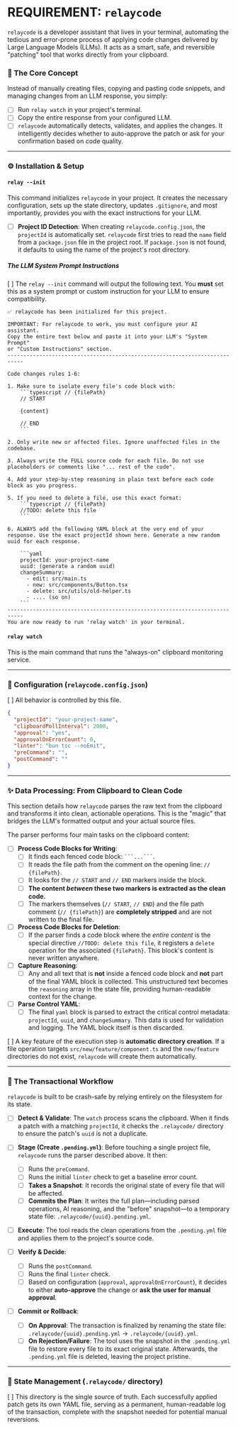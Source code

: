 
# REQUIREMENT: `relaycode`

`relaycode` is a developer assistant that lives in your terminal, automating the tedious and error-prone process of applying code changes delivered by Large Language Models (LLMs). It acts as a smart, safe, and reversible "patching" tool that works directly from your clipboard.

### 🚀 The Core Concept

Instead of manually creating files, copying and pasting code snippets, and managing changes from an LLM response, you simply:
*   [ ] Run `relay watch` in your project's terminal.
*   [ ] Copy the entire response from your configured LLM.
*   [ ] `relaycode` automatically detects, validates, and applies the changes. It intelligently decides whether to auto-approve the patch or ask for your confirmation based on code quality.

---

### ⚙️ Installation & Setup

#### `relay --init`

This command initializes `relaycode` in your project. It creates the necessary configuration, sets up the state directory, updates `.gitignore`, and most importantly, provides you with the exact instructions for your LLM.

*   [ ] **Project ID Detection**: When creating `relaycode.config.json`, the `projectId` is automatically set. `relaycode` first tries to read the `name` field from a `package.json` file in the project root. If `package.json` is not found, it defaults to using the name of the project's root directory.

##### The LLM System Prompt Instructions

[ ] The `relay --init` command will output the following text. You **must** set this as a system prompt or custom instruction for your LLM to ensure compatibility.

```plaintext
✅ relaycode has been initialized for this project.

IMPORTANT: For relaycode to work, you must configure your AI assistant.
Copy the entire text below and paste it into your LLM's "System Prompt"
or "Custom Instructions" section.
---------------------------------------------------------------------------

Code changes rules 1-6:

1. Make sure to isolate every file's code block with:
    ```typescript // {filePath}
    // START

    {content}

    // END
    ```

2. Only write new or affected files. Ignore unaffected files in the codebase.

3. Always write the FULL source code for each file. Do not use placeholders or comments like "... rest of the code".

4. Add your step-by-step reasoning in plain text before each code block as you progress.

5. If you need to delete a file, use this exact format:
    ```typescript // {filePath}
    //TODO: delete this file
    ```

6. ALWAYS add the following YAML block at the very end of your response. Use the exact projectId shown here. Generate a new random uuid for each response.

    ```yaml
    projectId: your-project-name
    uuid: (generate a random uuid)
    changeSummary:
      - edit: src/main.ts
      - new: src/components/Button.tsx
      - delete: src/utils/old-helper.ts
      - .... (so on)
    ```
---------------------------------------------------------------------------
You are now ready to run 'relay watch' in your terminal.
```

#### `relay watch`

This is the main command that runs the "always-on" clipboard monitoring service.

---

### 🔧 Configuration (`relaycode.config.json`)

[ ] All behavior is controlled by this file.

```json
{
  "projectId": "your-project-name",
  "clipboardPollInterval": 2000,
  "approval": "yes",
  "approvalOnErrorCount": 0,
  "linter": "bun tsc --noEmit",
  "preCommand": "",
  "postCommand": ""
}
```

---

### ✨ Data Processing: From Clipboard to Clean Code

This section details how `relaycode` parses the raw text from the clipboard and transforms it into clean, actionable operations. This is the "magic" that bridges the LLM's formatted output and your actual source files.

The parser performs four main tasks on the clipboard content:

*   [ ] **Process Code Blocks for Writing**:
    *   [ ] It finds each fenced code block: ` ```...``` `.
    *   [ ] It reads the file path from the comment on the opening line: `// {filePath}`.
    *   [ ] It looks for the `// START` and `// END` markers inside the block.
    *   [ ] **The content *between* these two markers is extracted as the clean code.**
    *   [ ] The markers themselves (`// START`, `// END`) and the file path comment (`// {filePath}`) are **completely stripped** and are not written to the final file.

*   [ ] **Process Code Blocks for Deletion**:
    *   [ ] If the parser finds a code block where the *entire content* is the special directive `//TODO: delete this file`, it registers a `delete` operation for the associated `{filePath}`. This block's content is never written anywhere.

*   [ ] **Capture Reasoning**:
    *   [ ] Any and all text that is **not** inside a fenced code block and **not** part of the final YAML block is collected. This unstructured text becomes the `reasoning` array in the state file, providing human-readable context for the change.

*   [ ] **Parse Control YAML**:
    *   [ ] The final `yaml` block is parsed to extract the critical control metadata: `projectId`, `uuid`, and `changeSummary`. This data is used for validation and logging. The YAML block itself is then discarded.

[ ] A key feature of the execution step is **automatic directory creation**. If a file operation targets `src/new/feature/component.ts` and the `new/feature` directories do not exist, `relaycode` will create them automatically.

---

### 🧠 The Transactional Workflow

`relaycode` is built to be crash-safe by relying entirely on the filesystem for its state.

*   [ ] **Detect & Validate**: The `watch` process scans the clipboard. When it finds a patch with a matching `projectId`, it checks the `.relaycode/` directory to ensure the patch's `uuid` is not a duplicate.

*   [ ] **Stage (Create `.pending.yml`)**: Before touching a single project file, `relaycode` runs the parser described above. It then:
    *   [ ] Runs the `preCommand`.
    *   [ ] Runs the initial `linter` check to get a baseline error count.
    *   [ ] **Takes a Snapshot**: It records the original state of every file that will be affected.
    *   [ ] **Commits the Plan**: It writes the full plan—including parsed operations, AI reasoning, and the "before" snapshot—to a temporary state file: `.relaycode/{uuid}.pending.yml`.

*   [ ] **Execute**: The tool reads the clean operations from the `.pending.yml` file and applies them to the project's source code.

*   [ ] **Verify & Decide**:
    *   [ ] Runs the `postCommand`.
    *   [ ] Runs the final `linter` check.
    *   [ ] Based on configuration (`approval`, `approvalOnErrorCount`), it decides to either **auto-approve** the change or **ask the user for manual approval**.

*   [ ] **Commit or Rollback**:
    *   [ ] **On Approval**: The transaction is finalized by renaming the state file: `.relaycode/{uuid}.pending.yml` → `.relaycode/{uuid}.yml`.
    *   [ ] **On Rejection/Failure**: The tool uses the snapshot in the `.pending.yml` file to restore every file to its exact original state. Afterwards, the `.pending.yml` file is deleted, leaving the project pristine.

---

### 📂 State Management (`.relaycode/` directory)

[ ]  This directory is the single source of truth. Each successfully applied patch gets its own YAML file, serving as a permanent, human-readable log of the transaction, complete with the snapshot needed for potential manual reversions.